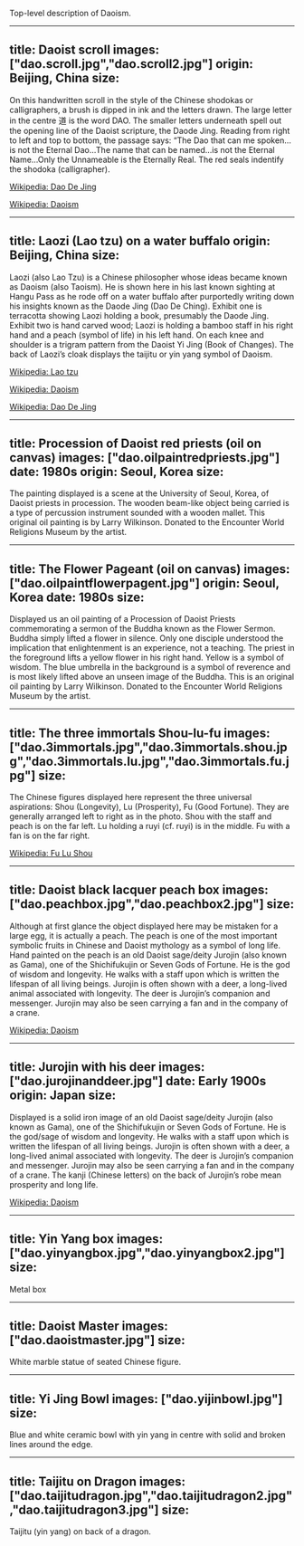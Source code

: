 Top-level description of Daoism.

---
title: Daoist scroll
images: ["dao.scroll.jpg","dao.scroll2.jpg"]
origin: Beijing, China
size:
---
On this handwritten scroll in the style of the Chinese shodokas or calligraphers, a brush is dipped in ink and the letters drawn. The large letter in the centre 道  is the word DAO. The smaller letters underneath spell out the opening line of the Daoist scripture, the Daode Jing. Reading from right to left and top to bottom, the passage says: “The Dao that can me spoken…is not the Eternal Dao…The name that can be named…is not the Eternal Name…Only the Unnameable is the Eternally Real. The red seals indentify the shodoka (calligrapher).

[Wikipedia: Dao De Jing](http://en.wikipedia.org/wiki/Dao_De_Jing)

[Wikipedia: Daoism](http://en.wikipedia.org/wiki/Daoism)


---
title: Laozi (Lao tzu) on a water buffalo
origin: Beijing, China
size:
---
Laozi (also Lao Tzu) is a Chinese philosopher whose ideas became known as Daoism (also Taoism). He is shown here in his last known sighting at Hangu Pass as he rode off on a water buffalo after purportedly writing down his insights known as the Daode Jing (Dao De Ching). Exhibit one is terracotta showing Laozi holding a book, presumably the Daode Jing. Exhibit two is hand carved wood; Laozi is holding a bamboo staff in his right hand and a peach (symbol of life) in his left hand. On each knee and shoulder is a trigram pattern from the Daoist Yi Jing (Book of Changes). The back of Laozi’s cloak displays the taijitu or yin yang symbol of Daoism.

[Wikipedia: Lao tzu](http://en.wikipedia.org/wiki/Lao_tzu)

[Wikipedia: Daoism](http://en.wikipedia.org/wiki/Daoism)

[Wikipedia: Dao De Jing](http://en.wikipedia.org/wiki/Dao_De_Jing)


---
title: Procession of Daoist red priests (oil on canvas)
images: ["dao.oilpaintredpriests.jpg"]
date: 1980s
origin: Seoul, Korea
size:
---
The painting displayed is a scene at the University of Seoul, Korea, of Daoist priests in procession. The wooden beam-like object being carried is a type of percussion instrument sounded with a wooden mallet. This original oil painting is by Larry Wilkinson. Donated to the Encounter World Religions Museum by the artist.


---
title: The Flower Pageant (oil on canvas)
images: ["dao.oilpaintflowerpagent.jpg"]
origin: Seoul, Korea
date: 1980s
size:
---
Displayed us an oil painting of a Procession of Daoist Priests commemorating a sermon of the Buddha known as the Flower Sermon. Buddha simply lifted a flower in silence. Only one disciple understood the implication that enlightenment is an experience, not a teaching. The priest in the foreground lifts a yellow flower in his right hand. Yellow is a symbol of wisdom. The blue umbrella in the background is a symbol of reverence and is most likely lifted above an unseen image of the Buddha. This is an original oil painting by Larry Wilkinson. Donated to the Encounter World Religions Museum by the artist.


---
title: The three immortals Shou-lu-fu
images: ["dao.3immortals.jpg","dao.3immortals.shou.jpg","dao.3immortals.lu.jpg","dao.3immortals.fu.jpg"]
size:
---
The Chinese figures displayed here represent the three universal aspirations: Shou (Longevity), Lu (Prosperity), Fu (Good Fortune). They are generally arranged left to right as in the photo. Shou with the staff and peach is on the far left. Lu holding a ruyi (cf. ruyi) is in the middle. Fu with a fan is on the far right.

[Wikipedia: Fu Lu Shou](http://en.wikipedia.org/wiki/Fu_Lu_Shou)


---
title: Daoist black lacquer peach box
images: ["dao.peachbox.jpg","dao.peachbox2.jpg"]
size:
---
Although at first glance the object displayed here may be mistaken for a large egg, it is actually a peach. The peach is one of the most important symbolic fruits in Chinese and Daoist mythology as a symbol of long life. Hand painted on the peach is an old Daoist sage/deity Jurojin (also known as Gama), one of the Shichifukujin or Seven Gods of Fortune. He is the god of wisdom and longevity. He walks with a staff upon which is written the lifespan of all living beings. Jurojin is often shown with a deer, a long-lived animal associated with longevity. The deer is Jurojin’s companion and messenger. Jurojin may also be seen carrying a fan and in the company of a crane.

[Wikipedia: Daoism](http://en.wikipedia.org/wiki/Daoism)


---
title: Jurojin with his deer
images: ["dao.jurojinanddeer.jpg"]
date: Early 1900s
origin: Japan
size:
---
Displayed is a solid iron image of an old Daoist sage/deity Jurojin (also known as Gama), one of the Shichifukujin or Seven Gods of Fortune. He is the god/sage of wisdom and longevity. He walks with a staff upon which is written the lifespan of all living beings. Jurojin is often shown with a deer, a long-lived animal associated with longevity. The deer is Jurojin’s companion and messenger. Jurojin may also be seen carrying a fan and in the company of a crane. The kanji (Chinese letters) on the back of Jurojin’s robe mean prosperity and long life.

[Wikipedia: Daoism](http://en.wikipedia.org/wiki/Daoism)


---
title: Yin Yang box
images: ["dao.yinyangbox.jpg","dao.yinyangbox2.jpg"]
size:
---
Metal box


---
title: Daoist Master
images: ["dao.daoistmaster.jpg"]
size:
---
White marble statue of seated Chinese figure.


---
title: Yi Jing Bowl
images: ["dao.yijinbowl.jpg"]
size:
---
Blue and white ceramic bowl with yin yang in centre with solid and broken lines around the edge.


---
title: Taijitu on Dragon
images: ["dao.taijitudragon.jpg","dao.taijitudragon2.jpg","dao.taijitudragon3.jpg"]
size:
---
Taijitu (yin yang) on back of a dragon.


